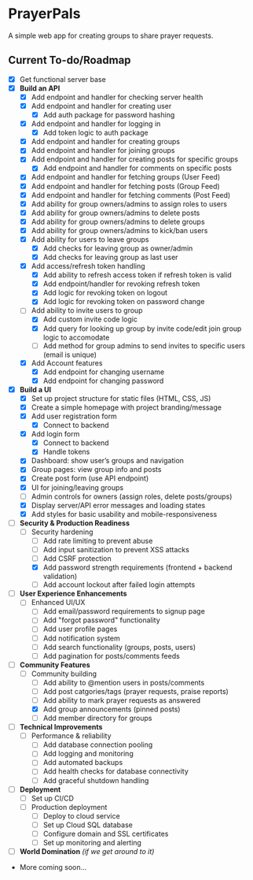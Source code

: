 # PrayerPals

A simple web app for creating groups to share prayer requests.

## Current To-do/Roadmap

- [x] Get functional server base
- [x] **Build an API**
  - [x] Add endpoint and handler for checking server health
  - [x] Add endpoint and handler for creating user
    - [x] Add auth package for password hashing
  - [x] Add endpoint and handler for logging in
    - [x] Add token logic to auth package
  - [x] Add endpoint and handler for creating groups
  - [x] Add endpoint and handler for joining groups
  - [x] Add endpoint and handler for creating posts for specific groups
    - [x] Add endpoint and handler for comments on specific posts
  - [x] Add endpoint and handler for fetching groups (User Feed)
  - [x] Add endpoint and handler for fetching posts (Group Feed)
  - [x] Add endpoint and handler for fetching comments (Post Feed)
  - [x] Add ability for group owners/admins to assign roles to users
  - [x] Add ability for group owners/admins to delete posts
  - [x] Add ability for group owners/admins to delete groups
  - [x] Add ability for group owners/admins to kick/ban users
  - [x] Add ability for users to leave groups
    - [x] Add checks for leaving group as owner/admin
    - [x] Add checks for leaving group as last user
  - [x] Add access/refresh token handling
    - [x] Add ability to refresh access token if refresh token is valid
    - [x] Add endpoint/handler for revoking refresh token
    - [x] Add logic for revoking token on logout
    - [x] Add logic for revoking token on password change
  - [ ] Add ability to invite users to group
    - [x] Add custom invite code logic
    - [x] Add query for looking up group by invite code/edit join group logic to accomodate
    - [ ] Add method for group admins to send invites to specific users (email is unique)
  - [x] Add Account features
    - [x] Add endpoint for changing username
    - [x] Add endpoint for changing password
- [x] **Build a UI**
  - [x] Set up project structure for static files (HTML, CSS, JS)
  - [x] Create a simple homepage with project branding/message
  - [x] Add user registration form
    - [x] Connect to backend
  - [x] Add login form
    - [x] Connect to backend
    - [x] Handle tokens
  - [x] Dashboard: show user’s groups and navigation
  - [x] Group pages: view group info and posts
  - [x] Create post form (use API endpoint)
  - [x] UI for joining/leaving groups
  - [ ] Admin controls for owners (assign roles, delete posts/groups)
  - [x] Display server/API error messages and loading states
  - [x] Add styles for basic usability and mobile-responsiveness
- [ ] **Security & Production Readiness**
  - [ ] Security hardening
    - [ ] Add rate limiting to prevent abuse
    - [ ] Add input sanitization to prevent XSS attacks
    - [ ] Add CSRF protection
    - [x] Add password strength requirements (frontend + backend validation)
    - [ ] Add account lockout after failed login attempts
- [ ] **User Experience Enhancements**
  - [ ] Enhanced UI/UX
    - [ ] Add email/password requirements to signup page
    - [ ] Add "forgot password" functionality
    - [ ] Add user profile pages
    - [ ] Add notification system
    - [ ] Add search functionality (groups, posts, users)
    - [ ] Add pagination for posts/comments feeds
- [ ] **Community Features**
  - [ ] Community building
    - [ ] Add ability to @mention users in posts/comments
    - [ ] Add post catgories/tags (prayer requests, praise reports)
    - [ ] Add ability to mark prayer requests as answered
    - [x] Add group announcements (pinned posts)
    - [ ] Add member directory for groups
- [ ] **Technical Improvements**
  - [ ] Performance & reliability
    - [ ] Add database connection pooling
    - [ ] Add logging and monitoring
    - [ ] Add automated backups
    - [ ] Add health checks for database connectivity
    - [ ] Add graceful shutdown handling
- [ ] **Deployment**
  - [ ] Set up CI/CD
  - [ ] Production deployment
    - [ ] Deploy to cloud service
    - [ ] Set up Cloud SQL database
    - [ ] Configure domain and SSL certificates
    - [ ] Set up monitoring and alerting
- [ ] **World Domination** *(if we get around to it)*
- More coming soon...
